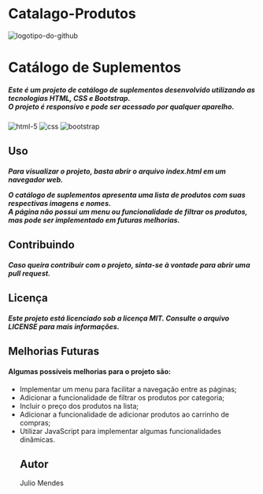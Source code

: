 # Catalago-Produtos

![logotipo-do-github](https://user-images.githubusercontent.com/101362282/223749427-f227c9fb-ca05-4840-ada0-d351d4dcb92d.png)

<h1>Catálogo de Suplementos </h1>
<h5>Este é um projeto de catálogo de suplementos desenvolvido utilizando as tecnologias HTML, CSS e Bootstrap.<br> O projeto é responsivo e pode ser acessado por qualquer aparelho.</h5>

![html-5](https://user-images.githubusercontent.com/101362282/223776017-2e54c94a-2239-4f22-b96e-3c9ffafc8eef.png)
![css](https://user-images.githubusercontent.com/101362282/223776037-c12af3f0-9e4b-45bc-9531-992126ac5bdb.png)
![bootstrap](https://user-images.githubusercontent.com/101362282/223776044-25becbf4-678a-4c8e-abf7-63d8f3c28b41.png)

<h2>Uso</h2>
<h5>Para visualizar o projeto, basta abrir o arquivo index.html em um navegador web.

O catálogo de suplementos apresenta uma lista de produtos com suas respectivas imagens e nomes.<br> A página não possui um menu ou funcionalidade de filtrar os produtos, mas pode ser implementado em futuras melhorias.</h5>

<h2>Contribuindo</h2>
<h5>Caso queira contribuir com o projeto, sinta-se à vontade para abrir uma pull request.</h5>

<h2>Licença</h2>
<h5>Este projeto está licenciado sob a licença MIT. Consulte o arquivo LICENSE para mais informações.</h5>

<h2>Melhorias Futuras</h2>
<h4>Algumas possíveis melhorias para o projeto são:</h4>

<ul>
<li> Implementar um menu para facilitar a navegação entre as páginas;
<li> Adicionar a funcionalidade de filtrar os produtos por categoria;
<li> Incluir o preço dos produtos na lista;
<li> Adicionar a funcionalidade de adicionar produtos ao carrinho de compras;
<li> Utilizar JavaScript para implementar algumas funcionalidades dinâmicas.

<h2> Autor </h2>
Julio Mendes

